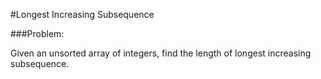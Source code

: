 #Longest Increasing Subsequence

###Problem:

Given an unsorted array of integers, find the length of longest increasing subsequence. 


